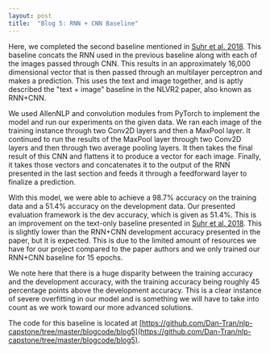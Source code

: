 ```yaml
---
layout: post
title:  "Blog 5: RNN + CNN Baseline"
---
```


Here, we completed the second baseline mentioned in [Suhr et al. 2018](https://arxiv.org/pdf/1811.00491.pdf). This baseline concats the RNN used in the previous baseline along with each of the images passed through CNN. This results in an approximately 16,000 dimensional vector that is then passed through an multilayer perceptron and makes a prediction. This uses the text and image together, and is aptly described the "text + image" baseline in the NLVR2 paper, also known as RNN+CNN.

We used AllenNLP and convolution modules from PyTorch to implement the model and run our experiments on the given data. We ran each image of the training instance through two Conv2D layers and then a MaxPool layer. It continued to run the results of the MaxPool layer through two Conv2D layers and then through two average pooling layers. It then takes the final result of this CNN and flattens it to produce a vector for each image. Finally, it takes those vectors and concatenates it to the output of the RNN presented in the last section and feeds it through a feedforward layer to finalize a prediction.

With this model, we were able to achieve a 98.7% accuracy on the training data and a 51.4% accuracy on the development data. Our presented evaluation framework is the dev accuracy, which is given as 51.4%. This is an improvement on the text-only baseline presented in [Suhr et al. 2018](https://arxiv.org/pdf/1811.00491.pdf). This is slightly lower than the RNN+CNN development accuracy presented in the paper, but it is expected.  This is due to the limited amount of resources we have for our project compared to the paper authors and we only trained our RNN+CNN baseline for 15 epochs.

We note here that there is a huge disparity between the training accuracy and the development accuracy, with the training accuracy being roughly 45 percentage points above the development accuracy.  This is a clear instance of severe overfitting in our model and is something we will have to take into count as we work toward our more advanced solutions.

The code for this baseline is located at [https://github.com/Dan-Tran/nlp-capstone/tree/master/blogcode/blog5](https://github.com/Dan-Tran/nlp-capstone/tree/master/blogcode/blog5).
